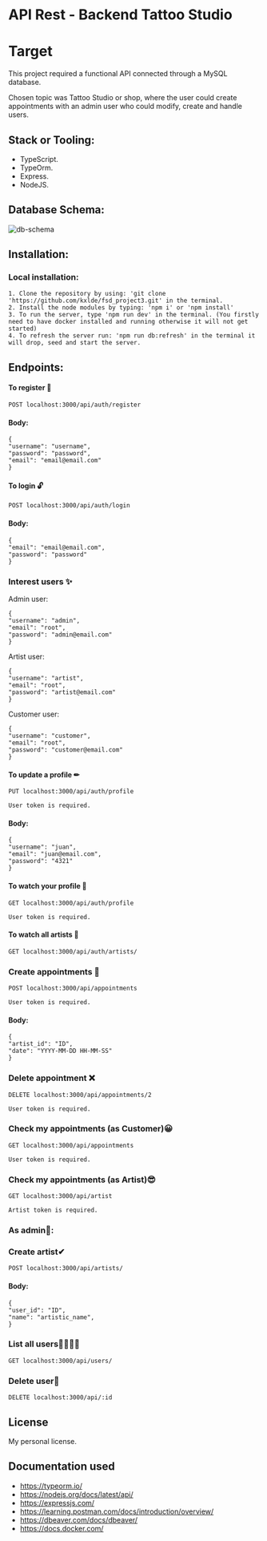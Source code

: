 
# API Rest - Backend Tattoo Studio


# Target

This project required a functional API connected through a MySQL database.

Chosen topic was Tattoo Studio or shop, where the user could create appointments  with an admin user who could modify, create and handle users. 

## Stack or Tooling:

- TypeScript.
- TypeOrm.
- Express.
- NodeJS.

   
## Database Schema:
<img src="schema.png" alt="db-schema"/>


## Installation:

### Local installation:

    1. Clone the repository by using: 'git clone 'https://github.com/kxlde/fsd_project3.git' in the terminal.
    2. Install the node modules by typing: 'npm i' or 'npm install'
    3. To run the server, type 'npm run dev' in the terminal. (You firstly need to have docker installed and running otherwise it will not get started)
    4. To refresh the server run: 'npm run db:refresh' in the terminal it will drop, seed and start the server.

## Endpoints:

#### To register 📃

    POST localhost:3000/api/auth/register

 #### Body:

    {
    "username": "username",
    "password": "password",
    "email": "email@email.com"
    }

#### To login 🔓

    POST localhost:3000/api/auth/login

  #### Body:

    {
    "email": "email@email.com",
    "password": "password"
    }

### Interest users ✨

 Admin user:

    {
    "username": "admin",
    "email": "root",
    "password": "admin@email.com"
    }

Artist user:

    {
    "username": "artist",
    "email": "root",
    "password": "artist@email.com"
    }

Customer user:

    {
    "username": "customer",
    "email": "root",
    "password": "customer@email.com"
    }

#### To update a profile ✏

    PUT localhost:3000/api/auth/profile

    User token is required.

 #### Body:

    {
    "username": "juan",
    "email": "juan@email.com",
    "password": "4321"
    }

#### To watch your profile 👀

    GET localhost:3000/api/auth/profile

    User token is required.

#### To watch all artists 🎨

    GET localhost:3000/api/auth/artists/


### Create appointments 📑

    POST localhost:3000/api/appointments

    User token is required.

 #### Body:

    {
    "artist_id": "ID",
    "date": "YYYY-MM-DD HH-MM-SS"
    }

### Delete appointment ❌

    DELETE localhost:3000/api/appointments/2

    User token is required.

### Check my appointments (as Customer)😀

    GET localhost:3000/api/appointments

    User token is required.

### Check my appointments (as Artist)😎

    GET localhost:3000/api/artist  

    Artist token is required.

### As admin👑:

### Create artist✔

    POST localhost:3000/api/artists/

 #### Body:

    {
    "user_id": "ID",
    "name": "artistic_name",
    }

### List all users👨‍👨‍👧‍👧

    GET localhost:3000/api/users/

### Delete user🚩

    DELETE localhost:3000/api/:id


## License

My personal license.

## Documentation used

- https://typeorm.io/
- https://nodejs.org/docs/latest/api/
- https://expressjs.com/
- https://learning.postman.com/docs/introduction/overview/
- https://dbeaver.com/docs/dbeaver/
- https://docs.docker.com/